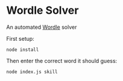 # Wordle Solver

An automated [Wordle](https://powerlanguage.co.uk/wordle) solver

First setup:

```terminal
node install
```

Then enter the correct word it should guess:

```terminal
node index.js skill
```
